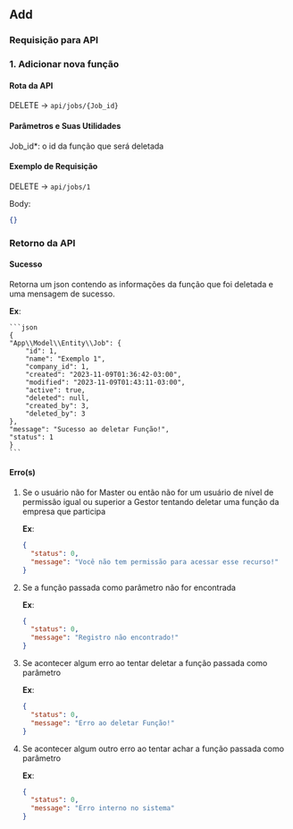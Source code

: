 ## Add

### Requisição para API

### 1. Adicionar nova função

#### Rota da API

DELETE -> `api/jobs/{Job_id}`

#### Parâmetros e Suas Utilidades

Job_id\*: o id da função que será deletada

#### Exemplo de Requisição

DELETE -> `api/jobs/1`

Body:

```json
{}
```

### Retorno da API

#### Sucesso

Retorna um json contendo as informações da função que foi deletada e uma mensagem de sucesso.

**Ex**:

    ```json
    {
    "App\\Model\\Entity\\Job": {
        "id": 1,
        "name": "Exemplo 1",
        "company_id": 1,
        "created": "2023-11-09T01:36:42-03:00",
        "modified": "2023-11-09T01:43:11-03:00",
        "active": true,
        "deleted": null,
        "created_by": 3,
        "deleted_by": 3
    },
    "message": "Sucesso ao deletar Função!",
    "status": 1
    }
    ```

#### Erro(s)

1.  Se o usuário não for Master ou então não for um usuário de nível de permissão igual ou superior a Gestor tentando deletar uma função da empresa que participa

    **Ex**:

    ```json
    {
      "status": 0,
      "message": "Você não tem permissão para acessar esse recurso!"
    }
    ```

2.  Se a função passada como parâmetro não for encontrada

    **Ex**:

    ```json
    {
      "status": 0,
      "message": "Registro não encontrado!"
    }
    ```

3.  Se acontecer algum erro ao tentar deletar a função passada como parâmetro

    **Ex**:

    ```json
    {
      "status": 0,
      "message": "Erro ao deletar Função!"
    }
    ```

4.  Se acontecer algum outro erro ao tentar achar a função passada como parâmetro

    **Ex**:

    ```json
    {
      "status": 0,
      "message": "Erro interno no sistema"
    }
    ```
